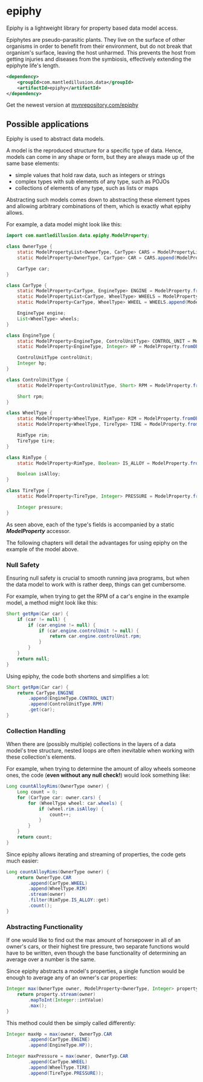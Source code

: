 # epiphy
Epiphy is a lightweight library for property based data model access.

Epiphytes are pseudo-parasitic plants. They live on the surface of other organisms in order to benefit from their environment, but do not break that organism's surface, leaving the host unharmed. This prevents the host from getting injuries and diseases from the symbiosis, effectively extending the epiphyte life's length.

```xml
<dependency>
    <groupId>com.mantledillusion.data</groupId>
    <artifactId>epiphy</artifactId>
</dependency>
```

Get the newest version at [mvnrepository.com/epiphy](https://mvnrepository.com/artifact/com.mantledillusion.data/epiphy) 

## Possible applications

Epiphy is used to abstract data models.

A model is the reproduced structure for a specific type of data. Hence, models can come in any shape or form, but they are always made up of the same base elements:
- simple values that hold raw data, such as integers or strings
- complex types with sub elements of any type, such as POJOs
- collections of elements of any type, such as lists or maps

Abstracting such models comes down to abstracting these element types and allowing arbitrary combinations of them, which is exactly what epiphy allows.

For example, a data model might look like this:

```java
import com.mantledillusion.data.epiphy.ModelProperty;

class OwnerType {
    static ModelPropertyList<OwnerType, CarType> CARS = ModelPropertyList.fromObject(owner -> owner.car);
    static ModelProperty<OwnerType, CarType> CAR = CARS.append(ModelProperty.fromList());

    CarType car;
}

class CarType {
    static ModelProperty<CarType, EngineType> ENGINE = ModelProperty.fromObject(car -> car.engine);
    static ModelPropertyList<CarType, WheelType> WHEELS = ModelPropertyList.fromObject(car -> car.wheels);
    static ModelProperty<CarType, WheelType> WHEEL = WHEELS.append(ModelProperty.fromList());

    EngineType engine;
    List<WheelType> wheels;
}

class EngineType {
    static ModelProperty<EngineType, ControlUnitType> CONTROL_UNIT = ModelProperty.fromObject(engine -> engine.controlUnit);
    static ModelProperty<EngineType, Integer> HP = ModelProperty.fromObject(engine -> engine.hp);

    ControlUnitType controlUnit;
    Integer hp;
}

class ControlUnitType {
    static ModelProperty<ControlUnitType, Short> RPM = ModelProperty.fromObject(controlUnit -> controlUnit.rpm);

    Short rpm;
}

class WheelType {
    static ModelProperty<WheelType, RimType> RIM = ModelProperty.fromObject(wheel -> wheel.rim);
    static ModelProperty<WheelType, TireType> TIRE = ModelProperty.fromObject(wheel -> wheel.tire);

    RimType rim;
    TireType tire;
}

class RimType {
    static ModelProperty<RimType, Boolean> IS_ALLOY = ModelProperty.fromObject(rim -> rim.isAlloy);

    Boolean isAlloy;
}

class TireType {
    static ModelProperty<TireType, Integer> PRESSURE = ModelProperty.fromObject(tire -> tire.pressure);

    Integer pressure;
}
```

As seen above, each of the type's fields is accompanied by a static **_ModelProperty_** accessor.

The following chapters will detail the advantages for using epiphy on the example of the model above.

### Null Safety

Ensuring null safety is crucial to smooth running java programs, but when the data model to work with is rather deep, things can get cumbersome.

For example, when trying to get the RPM of a car's engine in the example model, a method might look like this:

```java
Short getRpm(Car car) {
    if (car != null) {
        if (car.engine != null) {
            if (car.engine.controlUnit != null) {
                return car.engine.controlUnit.rpm;
            }
        }
    }
    return null;
}
```

Using epiphy, the code both shortens and simplifies a lot:

```java
Short getRpm(Car car) {
    return CarType.ENGINE
        .append(EngineType.CONTROL_UNIT)
        .append(ControlUnitType.RPM)
        .get(car);
}
```

### Collection Handling

When there are (possibly multiple) collections in the layers of a data model's tree structure, nested loops are often inevitable when working with these collection's elements.

For example, when trying to determine the amount of alloy wheels someone ones, the code (**even without any null check!**) would look something like:

```java
Long countAlloyRims(OwnerType owner) {
    Long count = 0;
    for (CarType car: owner.cars) {
        for (WheelType wheel: car.wheels) {
            if (wheel.rim.isAlloy) {
                count++;
            }
        }
    }
    return count;
}
```

Since epiphy allows iterating and streaming of properties, the code gets much easier:

```java
Long countAlloyRims(OwnerType owner) {
    return OwnerType.CAR
        .append(CarType.WHEEL)
        .append(WheelType.RIM)
        .stream(owner)
        .filter(RimType.IS_ALLOY::get)
        .count();
}
```

### Abstracting Functionality

If one would like to find out the max amount of horsepower in all of an owner's cars, or their highest tire pressure, two separate functions would have to be written, even though the base functionality of determining an average over a number is the same.

Since epiphy abstracts a model's properties, a single function would be enough to average any of an owner's car properties:

```java
Integer max(OwnerType owner, ModelProperty<OwnerType, Integer> property) {
    return property.stream(owner)
        .mapToInt(Integer::intValue)
        .max();
}
```

This method could then be simply called differently:

```java
Integer maxHp = max(owner, OwnerTyp.CAR
        .append(CarType.ENGINE)
        .append(EngineType.HP));

Integer maxPressure = max(owner, OwnerTyp.CAR
        .append(CarType.WHEEL)
        .append(WheelType.TIRE)
        .append(TireType.PRESSURE));
```